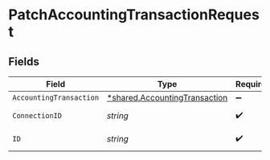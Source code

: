 # PatchAccountingTransactionRequest


## Fields

| Field                                                                                | Type                                                                                 | Required                                                                             | Description                                                                          |
| ------------------------------------------------------------------------------------ | ------------------------------------------------------------------------------------ | ------------------------------------------------------------------------------------ | ------------------------------------------------------------------------------------ |
| `AccountingTransaction`                                                              | [*shared.AccountingTransaction](../../../pkg/models/shared/accountingtransaction.md) | :heavy_minus_sign:                                                                   | N/A                                                                                  |
| `ConnectionID`                                                                       | *string*                                                                             | :heavy_check_mark:                                                                   | ID of the connection                                                                 |
| `ID`                                                                                 | *string*                                                                             | :heavy_check_mark:                                                                   | ID of the Transaction                                                                |